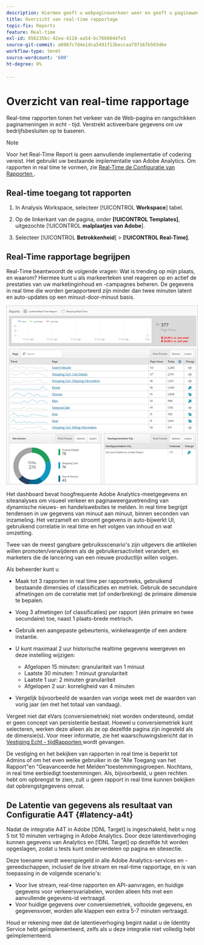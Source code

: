 ```yaml
---
description: Hiermee geeft u webpaginaverkeer weer en geeft u paginaweergaven in real-time weer. Verstrekt activeerbare gegevens om uw bedrijfsbesluiten op te baseren.
title: Overzicht van real-time rapportage
topic-fix: Reports
feature: Real-time
exl-id: 056235bc-42ea-4118-aa54-bc7666044fe3
source-git-commit: a6967c7d4e1dca5491f13beccaa797167b503d6e
workflow-type: tm+mt
source-wordcount: '600'
ht-degree: 0%

---
```


# Overzicht van real-time rapportage

Real-time rapporten tonen het verkeer van de Web-pagina en rangschikken paginameningen in echt - tijd. Verstrekt activeerbare gegevens om uw bedrijfsbesluiten op te baseren.

>[!NOTE]
>
>Voor het Real-Time Report is geen aanvullende implementatie of codering vereist. Het gebruikt uw bestaande implementatie van Adobe Analytics. Om rapporten in real time te vormen, zie [ Real-Time de Configuratie van Rapporten ](/help/admin/tools/manage-rs/edit-settings/realtime/t-realtime-admin.md).

## Real-time toegang tot rapporten

1. In Analysis Workspace, selecteer [!UICONTROL **Workspace**] tabel.

1. Op de linkerkant van de pagina, onder **[!UICONTROL Templates]**, uitgezochte [!UICONTROL **malplaatjes van Adobe**].

1. Selecteer [!UICONTROL **Betrokkenheid**] > **[!UICONTROL Real-Time]**.

## Real-Time rapportage begrijpen

Real-Time beantwoordt de volgende vragen: Wat is trending op mijn plaats, en waarom? Hiermee kunt u als markeerteken snel reageren op en actief de prestaties van uw marketinginhoud en -campagnes beheren. De gegevens in real time die worden gerapporteerd zijn minder dan twee minuten latent en auto-updates op een minuut-door-minuut basis.

![](/help/admin/tools/manage-rs/edit-settings/realtime/assets/report-realtime.png)

Het dashboard bevat hoogfrequente Adobe Analytics-meetgegevens en siteanalyses om visueel verkeer en paginaweergavetrending van dynamische nieuws- en handelswebsites te melden. In real time begrijpt tendensen in uw gegevens van minuut aan minuut, binnen seconden van inzameling. Het verzamelt en stroomt gegevens in auto-bijwerkt UI, gebruikend correlatie in real time en het volgen van inhoud en wat omzetting.

Twee van de meest gangbare gebruiksscenario&#39;s zijn uitgevers die artikelen willen promoten/verwijderen als de gebruikersactiviteit verandert, en marketers die de lancering van een nieuwe productlijn willen volgen.

Als beheerder kunt u

* Maak tot 3 rapporten in real time per rapportreeks, gebruikend bestaande dimensies of classificaties en metriek. Gebruik de secundaire afmetingen om de correlatie met (of onderbreking) de primaire dimensie te bepalen.
* Voeg 3 afmetingen (of classificaties) per rapport (één primaire en twee secundaire) toe, naast 1 plaats-brede metrisch.
* Gebruik een aangepaste gebeurtenis, winkelwagentje of een andere instantie.
* U kunt maximaal 2 uur historische realtime gegevens weergeven en deze instelling wijzigen:

   * Afgelopen 15 minuten: granulariteit van 1 minuut
   * Laatste 30 minuten: 1 minuut granulariteit
   * Laatste 1 uur: 2 minuten granulariteit
   * Afgelopen 2 uur: korreligheid van 4 minuten

* Vergelijk bijvoorbeeld de waarden van vorige week met de waarden van vorig jaar (en met het totaal van vandaag).

Vergeet niet dat eVars (conversiemetriek) niet worden ondersteund, omdat er geen concept van persistentie bestaat. Hoewel u conversiemetriek kunt selecteren, werken deze alleen als ze op dezelfde pagina zijn ingesteld als de dimensie(s). Voor meer informatie, zie het waarschuwingsbericht dat in [ Vestiging Echt - tijdRapporten ](/help/components/c-real-time-reporting/t-realtime-admin.md) wordt gevangen.

De vestiging en het bekijken van rapporten in real time is beperkt tot Admins of om het even welke gebruiker in de &quot;Alle Toegang van het Rapport&quot;en &quot;Geavanceerde het Melden&quot;toestemmingsgroepen. Nochtans, in real time eerbiedigt toestemmingen. Als, bijvoorbeeld, u geen rechten hebt om opbrengst te zien, zult u geen rapport in real time kunnen bekijken dat opbrengstgegevens omvat.

## De Latentie van gegevens als resultaat van Configuratie A4T {#latency-a4t}

Nadat de integratie A4T in Adobe [!DNL Target] is ingeschakeld, hebt u nog 5 tot 10 minuten vertraging in Adobe Analytics. Door deze latentieverhoging kunnen gegevens van Analytics en [!DNL Target] op dezelfde hit worden opgeslagen, zodat u tests kunt onderverdelen op pagina en sitesectie.

Deze toename wordt weerspiegeld in alle Adobe Analytics-services en -gereedschappen, inclusief de live stream en real-time rapportage, en is van toepassing in de volgende scenario&#39;s:

* Voor live stream, real-time rapporten en API-aanvragen, en huidige gegevens voor verkeersvariabelen, worden alleen hits met een aanvullende gegevens-id vertraagd.
* Voor huidige gegevens over conversiemetriek, voltooide gegevens, en gegevensvoer, worden alle klappen een extra 5-7 minuten vertraagd.

Houd er rekening mee dat de latentieverhoging begint nadat u de Identity Service hebt geïmplementeerd, zelfs als u deze integratie niet volledig hebt geïmplementeerd.

